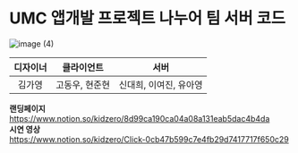 # UMC 앱개발 프로젝트 나누어 팀 서버 코드

![image (4)](https://user-images.githubusercontent.com/93467085/187355429-671f15de-a8e4-416d-963c-ee66d791853c.png)




|디자이너|클라이언트|서버|
|:---:|:---:|:---:|
|김가영|고동우, 현준현|신대희, 이여진, 유아영|

**랜딩페이지**
<br/> 
https://www.notion.so/kidzero/8d99ca190ca04a08a131eab5dac4b4da
<br/> 
**시연 영상**
<br/> 
https://www.notion.so/kidzero/Click-0cb47b599c7e4fb29d7417717f650c29
<br/> 
